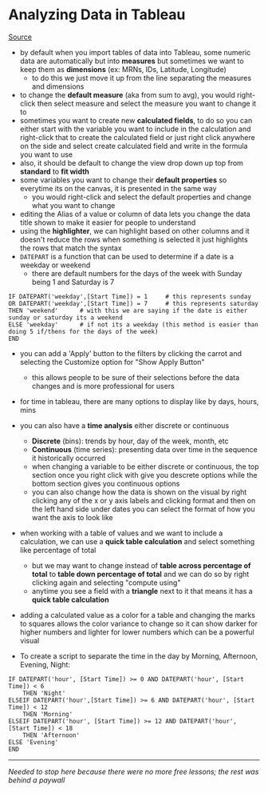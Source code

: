 # Analyzing Data in Tableau

[Source](https://campus.datacamp.com/courses/analyzing-data-in-tableau)

- by default when you import tables of data into Tableau, some numeric data are automatically but into **measures** but sometimes we want to keep them as **dimensions** (ex: MRNs, IDs, Latitude, Longitude)
  - to do this we just move it up from the line separating the measures and dimensions
- to change the **default measure** (aka from sum to avg), you would right-click then select measure and select the measure you want to change it to
- sometimes you want to create new **calculated fields**, to do so you can either start with the variable you want to include in the calculation and right-click that to create the calculated field or just right click anywhere on the side and select create calculated field and write in the formula you want to use
- also, it should be default to change the view drop down up top from **standard** to **fit width**
- some variables you want to change their **default properties** so everytime its on the canvas, it is presented in the same way
  - you would right-click and select the default properties and change what you want to change
- editing the Alias of a value or column of data lets you change the data title shown to make it easier for people to understand
- using the **highlighter**, we can highlight based on other columns and it doesn't reduce the rows when something is selected it just highlights the rows that match the syntax
- `DATEPART` is a function that can be used to determine if a date is a weekday or weekend
  - there are default numbers for the days of the week with Sunday being 1 and Saturday is 7

```
IF DATEPART('weekday',[Start Time]) = 1 	# this represents sunday
OR DATEPART('weekday',[Start Time]) = 7 	# this represents saturday
THEN 'weekend'		# with this we are saying if the date is either sunday or saturday its a weekend
ELSE 'weekday'		# if not its a weekday (this method is easier than doing 5 if/thens for the days of the week)
END
```

- you can add a 'Apply' button to the filters by clicking the carrot and selecting the Customize option for "Show Apply Button"

  - this allows people to be sure of their selections before the data changes and is more professional for users

- for time in tableau, there are many options to display like by days, hours, mins
- you can also have a **time analysis** either discrete or continuous

  - **Discrete** (bins): trends by hour, day of the week, month, etc
  - **Continuous** (time series): presenting data over time in the sequence it historically occurred
  - when changing a variable to be either discrete or continuous, the top section once you right click with give you descrete options while the bottom section gives you continuous options
  - you can also change how the data is shown on the visual by right clicking any of the x or y axis labels and clicking format and then on the left hand side under dates you can select the format of how you want the axis to look like

- when working with a table of values and we want to include a calculation, we can use a **quick table calculation** and select something like percentage of total

  - but we may want to change instead of **table across percentage of total** to **table down percentage of total** and we can do so by right clicking again and selecting "compute using"
  - anytime you see a field with a **triangle** next to it that means it has a **quick table calculation**

- adding a calculated value as a color for a table and changing the marks to squares allows the color variance to change so it can show darker for higher numbers and lighter for lower numbers which can be a powerful visual
- To create a script to separate the time in the day by Morning, Afternoon, Evening, Night:

```
IF DATEPART('hour', [Start Time]) >= 0 AND DATEPART('hour', [Start Time]) < 6
    THEN 'Night'
ELSEIF DATEPART('hour',[Start Time]) >= 6 AND DATEPART('hour', [Start Time]) < 12
    THEN 'Morning'
ELSEIF DATEPART('hour', [Start Time]) >= 12 AND DATEPART('hour', [Start Time]) < 18
    THEN 'Afternoon'
ELSE 'Evening'
END
```

---

_Needed to stop here because there were no more free lessons; the rest was behind a paywall_
